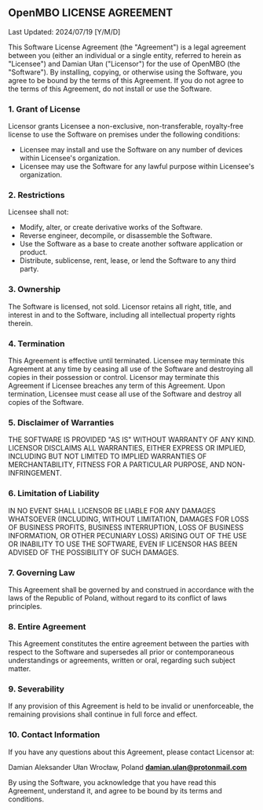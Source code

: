 ## OpenMBO LICENSE AGREEMENT

Last Updated: 2024/07/19 [Y/M/D]

This Software License Agreement (the "Agreement") is a legal agreement between you (either an individual or a single entity, referred to herein as "Licensee") and Damian Ułan ("Licensor") for the use of OpenMBO (the "Software").
By installing, copying, or otherwise using the Software, you agree to be bound by the terms of this Agreement. If you do not agree to the terms of this Agreement, do not install or use the Software.

### 1. Grant of License
Licensor grants Licensee a non-exclusive, non-transferable, royalty-free license to use the Software on premises under the following conditions:

- Licensee may install and use the Software on any number of devices within Licensee's organization.
- Licensee may use the Software for any lawful purpose within Licensee's organization.

### 2. Restrictions
Licensee shall not:

- Modify, alter, or create derivative works of the Software.
- Reverse engineer, decompile, or disassemble the Software.
- Use the Software as a base to create another software application or product.
- Distribute, sublicense, rent, lease, or lend the Software to any third party.

### 3. Ownership
The Software is licensed, not sold. Licensor retains all right, title, and interest in and to the Software, including all intellectual property rights therein.

### 4. Termination
This Agreement is effective until terminated. Licensee may terminate this Agreement at any time by ceasing all use of the Software and destroying all copies in their possession or control. Licensor may terminate this Agreement if Licensee breaches any term of this Agreement. Upon termination, Licensee must cease all use of the Software and destroy all copies of the Software.

### 5. Disclaimer of Warranties
THE SOFTWARE IS PROVIDED "AS IS" WITHOUT WARRANTY OF ANY KIND. LICENSOR DISCLAIMS ALL WARRANTIES, EITHER EXPRESS OR IMPLIED, INCLUDING BUT NOT LIMITED TO IMPLIED WARRANTIES OF MERCHANTABILITY, FITNESS FOR A PARTICULAR PURPOSE, AND NON-INFRINGEMENT.

### 6. Limitation of Liability
IN NO EVENT SHALL LICENSOR BE LIABLE FOR ANY DAMAGES WHATSOEVER (INCLUDING, WITHOUT LIMITATION, DAMAGES FOR LOSS OF BUSINESS PROFITS, BUSINESS INTERRUPTION, LOSS OF BUSINESS INFORMATION, OR OTHER PECUNIARY LOSS) ARISING OUT OF THE USE OR INABILITY TO USE THE SOFTWARE, EVEN IF LICENSOR HAS BEEN ADVISED OF THE POSSIBILITY OF SUCH DAMAGES.

### 7. Governing Law
This Agreement shall be governed by and construed in accordance with the laws of the Republic of Poland, without regard to its conflict of laws principles.

### 8. Entire Agreement
This Agreement constitutes the entire agreement between the parties with respect to the Software and supersedes all prior or contemporaneous understandings or agreements, written or oral, regarding such subject matter.

### 9. Severability
If any provision of this Agreement is held to be invalid or unenforceable, the remaining provisions shall continue in full force and effect.

### 10. Contact Information
If you have any questions about this Agreement, please contact Licensor at:

Damian Aleksander Ułan
Wrocław, Poland
**damian.ulan@protonmail.com**

By using the Software, you acknowledge that you have read this Agreement, understand it, and agree to be bound by its terms and conditions.


